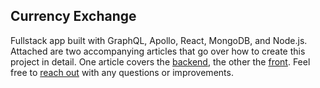 ## Currency Exchange

Fullstack app built with GraphQL, Apollo, React, MongoDB, and Node.js. Attached are two accompanying articles that go over how to create this project in detail. One article covers the [backend](https://dev.to/marlonanthony/let-s-build-a-currency-exchange-part-i-52g1), the other the [front](https://dev.to/marlonanthony/let-s-build-a-currency-exchange-part-ii-eh0). Feel free to [reach out](https://twitter.com/marlonanthony10) with any questions or improvements.
